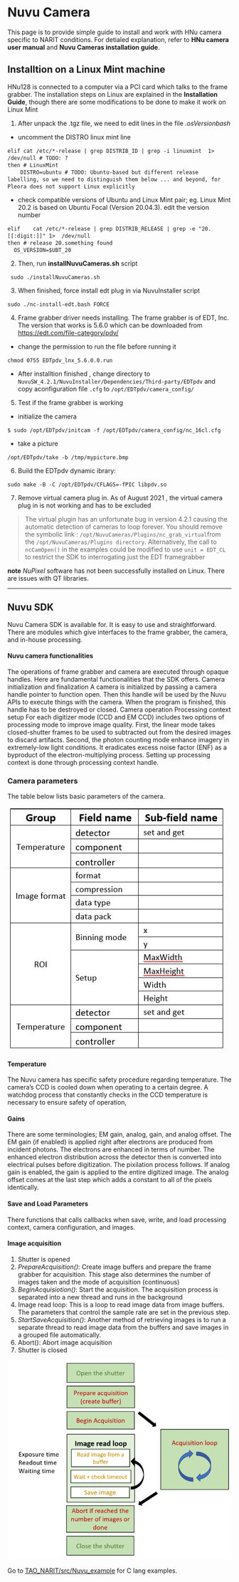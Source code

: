 # Nuvu Camera
This page is to provide simple guide to install and work with HNu camera specific to NARIT conditions. For detialed explanation, refer to **HNu camera user manual** and **Nuvu Cameras installation guide**.

## Installtion on a Linux Mint machine
HNu128 is connected to a computer via a PCI card which talks to the frame grabber. The installation steps on Linux are explained in the **Installation Guide**, though there are some modifications to be done to make it work on Linux Mint

1. After unpack the .tgz file, we need to edit lines in the file *.osVersionbash*

* uncomment the DISTRO linux mint line
```shell
elif cat /etc/*-release | grep DISTRIB_ID | grep -i linuxmint  1>  /dev/null # TODO: ?
then # LinuxMint
 	DISTRO=ubuntu # TODO: Ubuntu-based but different release labelling, so we need to distinguish them below ... and beyond, for Pleora does not support Linux explicitly
```

* check compatible versions of Ubuntu and Linux Mint pair;  eg. Linux Mint 20.2
is based on Ubuntu Focal (Version 20.04.3). edit the version number
```shell
elif 	cat /etc/*-release | grep DISTRIB_RELEASE | grep -e "20.[[:digit:]]" 1>  /dev/null
then # release 20.something found
  OS_VERSION=$UBT_20
  ```


2. Then, run **installNuvuCameras.sh** script
```shell
 sudo ./installNuvuCameras.sh
```
3. When finished, force install edt plug in via NuvuInstaller script
```shell
sudo ./nc-install-edt.bash FORCE
```
4. Frame grabber driver needs installing. The frame grabber is of EDT, Inc.
The version that works is 5.6.0 which can be downloaded from https://edt.com/file-category/pdv/
* change the permission to run the file before running it
```shell $
chmod 0755 EDTpdv_lnx_5.6.0.0.run
```
* After installtion finished , change directory to `NuvuSW_4.2.1/NuvuInstaller/Dependencies/Third-party/EDTpdv` and copy  aconfiguration file `.cfg` to `/opt/EDTpdv/camera_config/`

5. Test if the frame grabber is working
* initialize the camera
```shell
$ sudo /opt/EDTpdv/initcam -f /opt/EDTpdv/camera_config/nc_16cl.cfg
```
* take a picture
```shell
/opt/EDTpdv/take -b /tmp/mypicture.bmp
```
6. Build the EDTpdv dynamic ibrary:
```shell
sudo make -B -C /opt/EDTpdv/CFLAGS=-fPIC libpdv.so
```

7. Remove virtual camera plug in. As of August 2021 , the virtual camera plug in is not working and has to be excluded
>The virtual plugin  has an unfortunate bug in version 4.2.1 causing the automatic detection of cameras to loop forever.
You should remove the symbolic link :
	`/opt/NuvuCameras/Plugins/nc_grab_virtual`from the `/opt/NuvuCameras/Plugins directory`.
> Alternatively, the call to `ncCamOpen()` in the examples could be modified to use
  `unit = EDT_CL`
to restrict the SDK to interrogating just the EDT framegrabber


  **note**
  *NuPixel* software has not been successfully installed on Linux. There are issues
with QT libraries.


---
## Nuvu SDK
Nuvu Camera SDK is available for. It is easy to use and straightforward. There are modules which give interfaces to the frame grabber, the camera, and in-house processing.

#### Nuvu camera functionalities
The operations of frame grabber and camera are executed through opaque handles.  Here are fundamental functionalities that the SDK offers.
Camera initialization and finalization
A camera is initialized by passing a camera handle pointer to function open. Then this handle will be used by the Nuvu APIs to execute things with the camera. When the program is finished, this handle has to be destroyed or closed.
Camera operation
Processing context setup
For each digitizer mode (CCD and EM CCD) includes two options of processing mode to improve image quality. First, the linear mode takes closed-shutter frames to be used to subtracted out from the desired images to discard artifacts. Second, the photon counting mode enhance imagery in extremely-low light conditions. It eradicates excess noise factor (ENF) as a byproduct of the electron-multiplying process. Setting up processing context is done through processing context handle.

### Camera parameters
The table below lists basic parameters of the camera.

<p align="center">

![alt text](./fig/nuvu_param_table.JPG)

</p>

#### Temperature
The Nuvu camera has specific safety procedure regarding temperature. The camera’s CCD is cooled down when operating to a certain degree. A watchdog process that constantly checks in the CCD temperature is necessary to ensure safety of operation,

#### Gains
There are some terminologies; EM gain, analog, gain, and analog offset. The EM gain (if enabled) is applied right after electrons are produced from incident photons. The electrons are enhanced in terms of number. The enhanced electron distribution across the detector then is converted into electrical pulses before digitization. The pixilation process follows. If analog gain is enabled, the gain is applied to the entire digitized image. The analog offset comes at the last step which adds a constant to all of the pixels identically.

#### Save and Load Parameters
There functions that calls callbacks when save, write, and load processing context, camera configuration, and images.

#### Image acquisition
1.	Shutter is opened
2.	*PrepareAcquisition()*: Create image buffers and prepare the frame grabber for acquisition. This stage also determines the number of images taken and the mode of acquisition (continuous)
3.	*BeginAcquisiotion()*: Start the acquisition. The acquisition process is separated into a new thread and runs in the background
4.	Image read loop: This is a loop to read image data from image buffers. The parameters that control the sample rate are set in the previous step.
5.	*StartSaveAcquisition()*: Another method of retrieving  images is to run a separate thread to read image data from the buffers and save images in a grouped file automatically.
6.	Abort(): Abort image acquisition
7.	Shutter is closed

![alt text](./fig/image_acquisition_loop.PNG)

Go to [TAO_NARIT/src/Nuvu_example](https://github.com/Bossax/TAO_NARIT/tree/main/src/Nuvu_example) for C lang examples.
